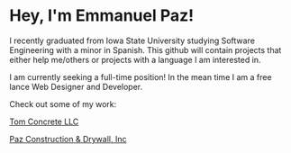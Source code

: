 # Hey, I'm Emmanuel Paz!

I recently graduated from Iowa State University studying Software Engineering with a minor in Spanish. This github will contain projects that either help me/others
or projects with a language I am interested in.


I am currently seeking a full-time position! In the mean time I am a free lance
Web Designer and Developer.

Check out some of my work:

[Tom Concrete LLC](https://tomconcrete.co)

[Paz Construction & Drywall, Inc](https://pazconstruction.co)
<!---
emmpaz/emmpaz is a ✨ special ✨ repository because its `README.md` (this file) appears on your GitHub profile.
You can click the Preview link to take a look at your changes.
--->
